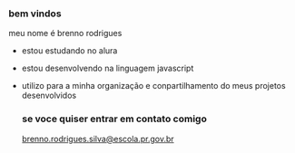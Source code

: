 ### bem vindos

meu nome é brenno rodrigues

- estou estudando no alura
- estou desenvolvendo na linguagem javascript
- utilizo para a minha organização e conpartilhamento do meus projetos desenvolvidos

  ### se voce quiser entrar em contato comigo
  brenno.rodrigues.silva@escola.pr.gov.br
